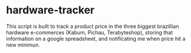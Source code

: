 # hardware-tracker
This script is built to track a product price in the three biggest brazillian hardware e-commerces (Kabum, Pichau, Terabyteshop), storing that information on a google spreadsheet, and notificating me when price hit a new minimun.
